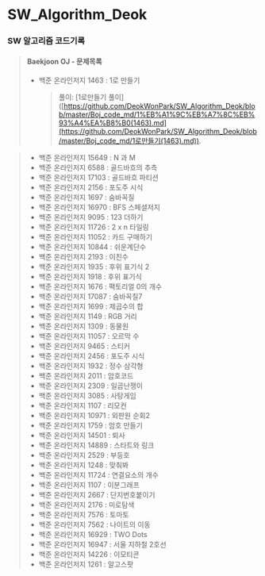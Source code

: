 # SW_Algorithm_Deok

### SW 알고리즘 코드기록

> #### Baekjoon OJ - 문제목록
>
> + 백준 온라인저지 1463 : 1로 만들기
>
>   > 풀이:  [1로만들기 풀이] ([https://github.com/DeokWonPark/SW_Algorithm_Deok/blob/master/Boj_code_md/1%EB%A1%9C%EB%A7%8C%EB%93%A4%EA%B8%B0(1463).md](https://github.com/DeokWonPark/SW_Algorithm_Deok/blob/master/Boj_code_md/1로만들기(1463).md)).

> + 백준 온라인저지 15649 : N 과 M
> + 백준 온라인저지 6588 : 골드바흐의 추측
> + 백준 온라인저지 17103 : 골드바흐 파티션
> + 백준 온라인저지 2156 : 포도주 시식
> + 백준 온라인저지 1697 : 숨바꼭질
> + 백준 온라인저지 16970 : BFS 스페셜저지
> + 백준 온라인저지 9095 : 123 더하기
> + 백준 온라인저지 11726 : 2 x n 타일링
> + 백준 온라인저지 11052 : 카드 구매하기
> + 백준 온라인저지 10844 : 쉬운계단수
> + 백준 온라인저지 2193 : 이친수
> + 백준 온라인저지 1935 : 후위 표기식 2
> + 백준 온라인저지 1918 : 후위 표기식
> + 백준 온라인저지 1676 : 팩토리얼 0의 개수
> + 백준 온라인저지 17087 : 숨바꼭질7
> + 백준 온라인저지 1699 : 제곱수의 합
> + 백준 온라인저지 1149 : RGB 거리
> + 백준 온라인저지 1309 : 동물원
> + 백준 온라인저지 11057 : 오르막 수
> + 백준 온라인저지 9465 : 스티커
> + 백준 온라인저지 2456 : 포도주 시식
> + 백준 온라인저지 1932 : 정수 삼각형
> + 백준 온라인저지 2011 : 암호코드
> + 백준 온라인저지 2309 : 일곱난쟁이
> + 백준 온라인저지 3085 : 사탕게임
> + 백준 온라인저지 1107 : 리모컨
> + 백준 온라인저지 10971 : 외판원 순회2
> + 백준 온라인저지 1759 : 암호 만들기
> + 백준 온라인저지 14501 : 퇴사
> + 백준 온라인저지 14889 : 스타트와 링크
> + 백준 온라인저지 2529 : 부등호
> + 백준 온라인저지 1248 : 맞춰봐
> + 백준 온라인저지 11724 : 연결요소의 개수
> + 백준 온라인저지 1107 : 이분그래프
> + 백준 온라인저지 2667 : 단지번호붙이기
> + 백준 온라인저지 2176 : 미로탐색
> + 백준 온라인저지 7576 : 토마토
> + 백준 온라인저지 7562 : 나이트의 이동
> + 백준 온라인저지 16929 : TWO Dots
> + 백준 온라인저지 16947 : 서울 지하철 2호선
> + 백준 온라인저지 14226 : 이모티콘
> + 백준 온라인저지 1261 : 알고스팟
